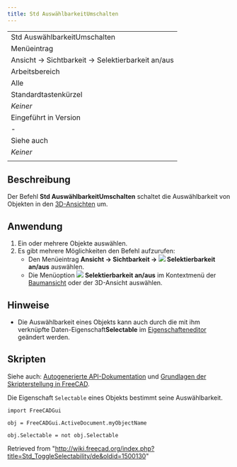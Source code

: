 ```yaml
---
title: Std AuswählbarkeitUmschalten
---
```


|                                                  |
| ------------------------------------------------ |
| Std AuswählbarkeitUmschalten                     |
| Menüeintrag                                      |
| Ansicht → Sichtbarkeit → Selektierbarkeit an/aus |
| Arbeitsbereich                                   |
| Alle                                             |
| Standardtastenkürzel                             |
| _Keiner_                                         |
| Eingeführt in Version                            |
| -                                                |
| Siehe auch                                       |
| _Keiner_                                         |
|                                                  |

## Beschreibung

Der Befehl **Std AuswählbarkeitUmschalten** schaltet die Auswählbarkeit von Objekten in den [3D-Ansichten](/3D_view "3D view") um.

## Anwendung

1. Ein oder mehrere Objekte auswählen.
2. Es gibt mehrere Möglichkeiten den Befehl aufzurufen:
   - Den Menüeintrag **Ansicht → Sichtbarkeit → ![](/images/Std_ToggleSelectability.svg) Selektierbarkeit an/aus** auswählen.
   - Die Menüoption **![](/images/Std_ToggleSelectability.svg) Selektierbarkeit an/aus** im Kontextmenü der [Baumansicht](/Tree_view/de "Tree view/de") oder der 3D-Ansicht auswählen.

## Hinweise

- Die Auswählbarkeit eines Objekts kann auch durch die mit ihm verknüpfte Daten-Eigenschaft**Selectable** im [Eigenschafteneditor](/Property_editor/de "Property editor/de") geändert werden.

## Skripten

Siehe auch: [Autogenerierte API-Dokumentation](https://freecad.github.io/SourceDoc/) und [Grundlagen der Skripterstellung in FreeCAD](/FreeCAD_Scripting_Basics/de "FreeCAD Scripting Basics/de").

Die Eigenschaft `Selectable` eines Objekts bestimmt seine Auswählbarkeit.

```
import FreeCADGui

obj = FreeCADGui.ActiveDocument.myObjectName

obj.Selectable = not obj.Selectable

```

Retrieved from "<http://wiki.freecad.org/index.php?title=Std_ToggleSelectability/de&oldid=1500130>"
